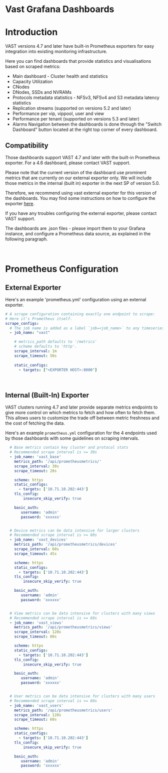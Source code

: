 # Vast Grafana Dashboards

# Introduction
VAST versions 4.7 and later have built-in Prometheus exporters for easy integration into existing monitoring infrastructure.

Here you can find dashboards that provide statistics and visualisations based on scraped metrics: 

* Main dashboard - Cluster health and statistics
* Capacity Utilization 
* CNodes
* DNodes, SSDs and NVRAMs
* Protocols metadata statistics - NFSv3, NFSv4 and S3 metadata latency statistics
* Replication streams (supported on versions 5.2 and later)
* Performance per vip, vippool, user and view
* Performance per tenant (supported on versions 5.3 and later)
* Alarms
Navigation between the dashboards is done through the "Switch Dashboard" button located at the right top corner of every dashboard.

## Compatibility
Those dashboards support VAST 4.7 and later with the built-in Prometheus exporter. For a 4.6 dashboard, please contact VAST support.

Please note that the current version of the dashboard use prominent metrics that are currently on our external exporter only. We will include those metrics in the internal (built in) exporter in the next SP of version 5.0.

Therefore, we recommend using vast external exporter for this version of the dashboards. You may find some instructions on how to configure the exporter [here](https://github.com/vast-data/vast-exporter).

If you have any troubles configuring the external exporter, please contact VAST support.

The dashboards are .json files - please import them to your Grafana instance, and configure a Prometheus data source, as explained in the following paragraph.

<br>

# Prometheus Configuration
## External Exporter
Here's an example 'prometheus.yml' configuration using an external exporter.

```yaml
# A scrape configuration containing exactly one endpoint to scrape:
# Here it's Prometheus itself.
scrape_configs:
  # The job name is added as a label `job=<job_name>` to any timeseries scraped from this config.
  - job_name: "vast"

    # metrics_path defaults to '/metrics'
    # scheme defaults to 'http'.
    scrape_interval: 1m
    scrape_timeout: 50s
    
    static_configs:
      - targets: ["<EXPORTER HOST>:8000"]
```
<br>

## Internal (Built-In) Exporter
VAST clusters running 4.7 and later provide separate metrics endpoints to give more control on which metrics to fetch and how often to fetch them. This allows users to customize the trade off between metric freshness and the cost of fetching the data.

Here's an example `prometheus.yml` configuration for the 4 endpoints used by those dashboards with some guidelines on scraping intervals.

```yaml
  # Base metrics contain key cluster and protocol stats
  # Recommended scrape interval is >= 30s
  - job_name: 'vast_base'
    metrics_path: '/api/prometheusmetrics/'
    scrape_interval: 30s
    scrape_timeout: 20s

    scheme: https
    static_configs:
      - targets: ['10.71.10.202:443']
    tls_config:
        insecure_skip_verify: true

    basic_auth:
       username: 'admin'
       password: 'xxxxxx'


  # Device metrics can be data intensive for larger clusters
  # Recommended scrape interval is >= 60s
  - job_name: 'vast_devices'
    metrics_path: '/api/prometheusmetrics/devices'
    scrape_interval: 60s
    scrape_timeout: 45s

    scheme: https
    static_configs:
      - targets: ['10.71.10.202:443']
    tls_config:
        insecure_skip_verify: true

    basic_auth:
       username: 'admin'
       password: 'xxxxxx'


  # View metrics can be data intensive for clusters with many views
  # Recommended scrape interval is >= 60s
  - job_name: 'vast_views'
    metrics_path: '/api/prometheusmetrics/views'
    scrape_interval: 120s
    scrape_timeout: 60s

    scheme: https
    static_configs:
      - targets: ['10.71.10.202:443']
    tls_config:
        insecure_skip_verify: true

    basic_auth:
       username: 'admin'
       password: 'xxxxxx'


  # User metrics can be data intensive for clusters with many users
  # Recommended scrape interval is >= 60s
  - job_name: 'vast_users'
    metrics_path: '/api/prometheusmetrics/users'
    scrape_interval: 120s
    scrape_timeout: 60s

    scheme: https
    static_configs:
      - targets: ['10.71.10.202:443']
    tls_config:
        insecure_skip_verify: true

    basic_auth:
       username: 'admin'
       password: 'xxxxxx'
```
